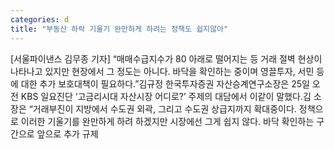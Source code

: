 ```yaml
---
categories: d
title: "부동산 하락 기울기 완만하게 하려는 정책도 쉽지않아"
---
```

[서울파이낸스 김무종 기자] “매매수급지수가 80 아래로 떨어지는 등 거래 절벽 현상이 나타나고 있지만 현장에서 그 정도는 아니다. 바닥을 확인하는 중이며 영끌투자, 서민 등에 대한 추가 보호대책이 필요하다.”김규정 한국투자증권 자산승계연구소장은 25일 오전 KBS 일요진단 ‘고금리시대 자산시장 어디로?’ 주제의 대담에서 이같이 말했다.김 소장은 “거래부진이 지방에서 수도권 외곽, 그리고 수도권 상급지까지 확대중이다. 정책으로 이러한 기울기를 완만하게 하려 하겠지만 시장에선 그게 쉽지 않다. 바닥 확인하는 구간으로 앞으로 추가 규제